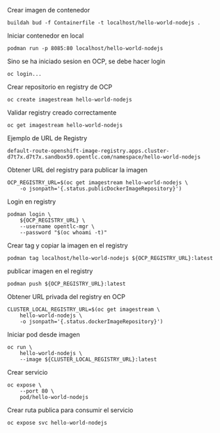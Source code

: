 Crear imagen de contenedor
```
buildah bud -f Containerfile -t localhost/hello-world-nodejs .
```

Iniciar contenedor en local
```
podman run -p 8085:80 localhost/hello-world-nodejs
```

Sino se ha iniciado sesion en OCP, se debe hacer login
```
oc login...
```

Crear repositorio en registry de OCP
```
oc create imagestream hello-world-nodejs 
```

Validar registry creado correctamente
```
oc get imagestream hello-world-nodejs
```

Ejemplo de URL de Registry 
```
default-route-openshift-image-registry.apps.cluster-d7t7x.d7t7x.sandbox59.opentlc.com/namespace/hello-world-nodejs
```

Obtener URL del registry para publicar la imagen
```
OCP_REGISTRY_URL=$(oc get imagestream hello-world-nodejs \
    -o jsonpath='{.status.publicDockerImageRepository}')
```

Login en registry
```
podman login \
    ${OCP_REGISTRY_URL} \
    --username opentlc-mgr \
    --password "$(oc whoami -t)"
```

Crear tag y copiar la imagen en el registry
```
podman tag localhost/hello-world-nodejs ${OCP_REGISTRY_URL}:latest 
```

publicar imagen en el registry
```
podman push ${OCP_REGISTRY_URL}:latest
```

Obtener URL privada del registry en OCP
```
CLUSTER_LOCAL_REGISTRY_URL=$(oc get imagestream \
    hello-world-nodejs \
    -o jsonpath='{.status.dockerImageRepository}')
```

Iniciar pod desde imagen
```
oc run \
    hello-world-nodejs \
    --image ${CLUSTER_LOCAL_REGISTRY_URL}:latest
```

Crear servicio
```
oc expose \
    --port 80 \
    pod/hello-world-nodejs 
```

Crear ruta publica para consumir el servicio
```
oc expose svc hello-world-nodejs
```

